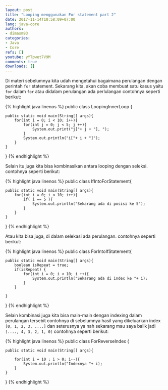 ```yaml
---
layout: post
title: "Looping menggunakan For statement part 2"
date: 2017-11-14T10:58:09+07:00
lang: java-core
authors:
- dimasm93
categories:
- Java
- Core
refs: []
youtube: yYTpwet7V9M
comments: true
downloads: []
---
```



Di materi sebelumnya kita udah mengetahui bagaimana perulangan dengan perintah `for` statement. Sekarang kita, akan coba membuat satu kasus yaitu `for` dalam `for` atau didalam perulangan ada perlulangan contohnya seperti berikut:

{% highlight java linenos %}
public class LoopingInnerLoop {

    public static void main(String[] args){
        for(int i = 0; i < 10; i++){
            for(int j = 0; j < 5; j ++){
                System.out.print("j["+ j + "], ");
            }
            System.out.println("i["+ i + "]");
        }
    }
}
{% endhighlight %}

Selain itu juga kita bisa kombinasikan antara looping dengan seleksi. contohnya seperti berikut:

{% highlight java linenos %}
public class IfIntoForStatement{

    public static void main(String[] args){
        for(int i = 0; i < 10; i++){
            if( i == 5 ){
                System.out.println("Sekarang ada di posisi ke 5");
            }
        }
    }
}
{% endhighlight %}

Atau kita bisa juga, di dalam selekasi ada perulangan. contohnya seperti berikut:

{% highlight java linenos %}
public class ForIntoIfStatement{

    public static void main(String[] args){
        boolean isRepeat = true;
        if(isRepeat) {
            for(int i = 0; i < 10; i ++){
                System.out.println("Sekarang ada di index ke "+ i);
            }
        }

    }
}
{% endhighlight %}

Selain kombinasi juga kita bisa main-main dengan indexing dalam perulangan tersebit contohnya di sebelumnya hasil yang dikeluarkan index `[0, 1, 2, 3, ....]` dan seterusnya ya nah sekarang mau saya balik jadi `[...., 4, 3, 2, 1, 0]` contohnya seperti berikut:

{% highlight java linenos %}
public class ForReverseIndex {

    public static void main(String[] args){

        for(int i = 10 ; i > 0; i--){
            System.out.println("Indexnya "+ i);
        }
    }
}
{% endhighlight %}
